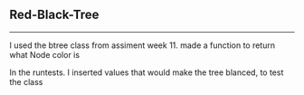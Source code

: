 ## Red-Black-Tree
---------------------------------------------
I used the btree class from assiment week 11. 
made a function to return what Node color is

In the runtests. I inserted values that would make the tree blanced, to test the class
